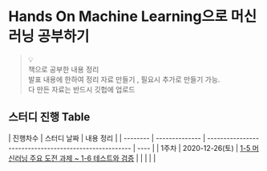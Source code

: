 # Hands On Machine Learning으로 머신러닝 공부하기

> 💡 <br/>
책으로 공부한 내용 정리 <br/>
발표 내용에 한하여 정리 자료 만들기 , 필요시  추가로 만들기 가능.<br/>
다 만든 자료는 반드시 깃헙에 업로드

## 스터디 진행 Table

| 진행차수 | 스터디 날짜    | 내용 정리                                              |
| -------- | -------------- | ------------------------------------------------------ | ---- |
| 1주차    | 2020-12-26(토) | [1-5 머신러닝 주요 도전 과제 ~ 1-6 테스트와 검증](https://github.com/Juhee-Jeong-SW/hands_on_ML/blob/main/CH1.%20%ED%95%9C%EB%88%88%EC%97%90%20%EB%B3%B4%EB%8A%94%20%EB%A8%B8%EC%8B%A0%EB%9F%AC%EB%8B%9D.md) |
|          |                |                                                        |

